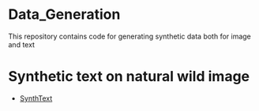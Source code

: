 # Data_Generation

This repository contains code for generating synthetic data both for image and text

# Synthetic text on natural wild image
* [SynthText](https://github.com/ankush-me/SynthText)
